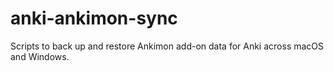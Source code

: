 # anki-ankimon-sync
Scripts to back up and restore Ankimon add-on data for Anki across macOS and Windows.
